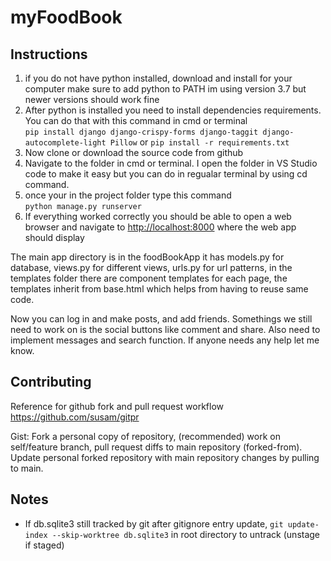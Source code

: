 # myFoodBook
## Instructions
1. if you do not have python installed, download and install for your computer make sure to add python to PATH im using version 3.7 but newer versions should work fine
2. After python is installed you need to install dependencies requirements. You can do that with this command in cmd or terminal\
``pip install django django-crispy-forms django-taggit django-autocomplete-light Pillow``
or
``pip install -r requirements.txt``
3. Now clone or download the source code from github
4. Navigate to the folder in cmd or terminal. I open the folder in VS Studio code to make it easy but you can do in regualar terminal by using cd command. 
5. once your in the project folder type this command\
``python manage.py runserver``
6. If everything worked correctly you should be able to open a web browser and navigate to [http://localhost:8000](http://localhost:8000) where the web app should display

The main app directory is in the foodBookApp it has models.py for database, views.py for different views, urls.py for url patterns, in the templates folder there are component templates for each page, the templates inherit from base.html which helps from having to reuse same code. 

Now you can log in and make posts, and add friends. Somethings we still need to work on is the social buttons like comment and share. Also need to implement messages and search function. If anyone needs any help let me know. 

## Contributing 
Reference for github fork and pull request workflow
https://github.com/susam/gitpr

Gist: Fork a personal copy of repository, (recommended) work on self/feature branch, pull request diffs to main repository (forked-from).  Update personal forked repository with main repository changes by pulling to main.

## Notes
- If db.sqlite3 still tracked by git after gitignore entry update, ``git update-index --skip-worktree db.sqlite3`` in root directory to untrack (unstage if staged)